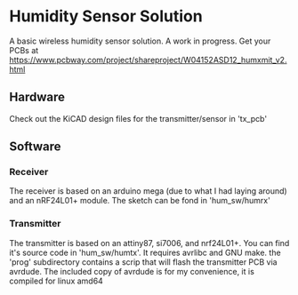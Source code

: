# Humidity Sensor Solution

A basic wireless humidity sensor solution.  A work in progress.  Get your PCBs at https://www.pcbway.com/project/shareproject/W04152ASD12_humxmit_v2.html

## Hardware

Check out the KiCAD design files for the transmitter/sensor in 'tx\_pcb'

## Software


### Receiver

The receiver is based on an arduino mega (due to what I had laying around) and an nRF24L01+ module.  The sketch can be fond in 'hum\_sw/humrx'

### Transmitter

The transmitter is based on an attiny87, si7006, and nrf24L01+.  You can find it's source code in 'hum\_sw/humtx'.  It requires avrlibc and GNU make.  the 'prog' subdirectory contains a scrip that will flash the transmitter PCB via avrdude.  The included copy of avrdude is for my convenience, it is compiled for linux amd64
